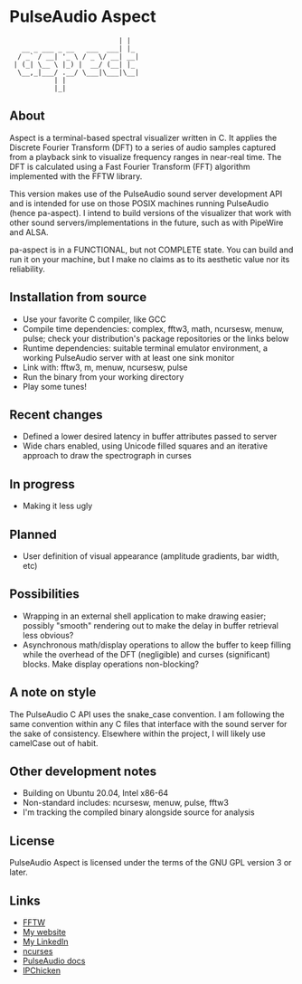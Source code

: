 # PulseAudio Aspect
```                         _   
                           | |  
   __ _ ___ _ __   ___  ___| |_ 
  / _` / __| '_ \ / _ \/ __| __|
 | (_| \__ \ |_) |  __/ (__| |_ 
  \__,_|___/ .__/ \___|\___|\__|
           | |                  
           |_|                  
```
## About
Aspect is a terminal-based spectral visualizer written in C. It applies the Discrete Fourier Transform (DFT) to a series of audio samples captured from a playback sink to visualize frequency ranges in near-real time. The DFT is calculated using a Fast Fourier Transform (FFT) algorithm implemented with the FFTW library. 

This version makes use of the PulseAudio sound server development API and is intended for use on those POSIX machines running PulseAudio (hence pa-aspect). I intend to build versions of the visualizer that work with other sound servers/implementations in the future, such as with PipeWire and ALSA.

pa-aspect is in a FUNCTIONAL, but not COMPLETE state. You can build and run it on your machine, but I make no claims as to its aesthetic value nor its reliability. 
## Installation from source
- Use your favorite C compiler, like GCC
- Compile time dependencies: complex, fftw3, math, ncursesw, menuw, pulse; check your distribution's package repositories or the links below
- Runtime dependencies: suitable terminal emulator environment, a working PulseAudio server with at least one sink monitor
- Link with: fftw3, m, menuw, ncursesw, pulse
- Run the binary from your working directory
- Play some tunes!
## Recent changes
- Defined a lower desired latency in buffer attributes passed to server 
- Wide chars enabled, using Unicode filled squares and an iterative approach to draw the spectrograph in curses 
## In progress
- Making it less ugly 
## Planned
- User definition of visual appearance (amplitude gradients, bar width, etc)
## Possibilities
- Wrapping in an external shell application to make drawing easier; possibly "smooth" rendering out to make the delay in buffer retrieval less obvious?
- Asynchronous math/display operations to allow the buffer to keep filling while the overhead of the DFT (negligible) and curses (significant) blocks. Make display operations non-blocking?
## A note on style
The PulseAudio C API uses the snake_case convention. I am following the same convention within any C files that interface with the sound server for the sake of consistency. Elsewhere within the project, I will likely use camelCase out of habit.
## Other development notes
- Building on Ubuntu 20.04, Intel x86-64
- Non-standard includes: ncursesw, menuw, pulse, fftw3 
- I'm tracking the compiled binary alongside source for analysis
## License
PulseAudio Aspect is licensed under the terms of the GNU GPL version 3 or later.
## Links
- [FFTW](http://www.fftw.org/)
- [My website](https://kylemetscher.com)
- [My LinkedIn](https://linkedin.com/in/c0w80yd4n)
- [ncurses](https://invisible-island.net/ncurses/)
- [PulseAudio docs](https://freedesktop.org/software/pulseaudio/doxygen/index.html)
- [IPChicken](https://ipchicken.com)
